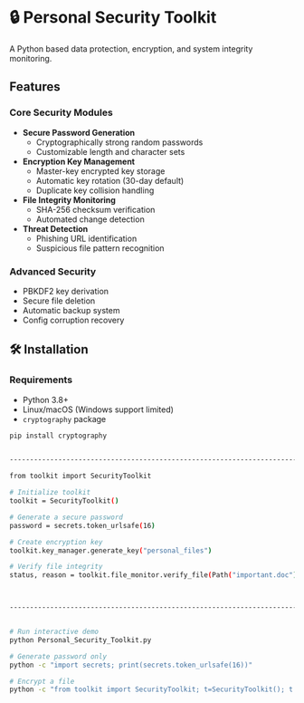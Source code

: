 # 🔒 Personal Security Toolkit                   

A Python based data protection, encryption, and system integrity monitoring.

## Features

### Core Security Modules
- **Secure Password Generation**
  - Cryptographically strong random passwords
  - Customizable length and character sets
- **Encryption Key Management**
  - Master-key encrypted key storage
  - Automatic key rotation (30-day default)
  - Duplicate key collision handling
- **File Integrity Monitoring**
  - SHA-256 checksum verification
  - Automated change detection
- **Threat Detection**
  - Phishing URL identification
  - Suspicious file pattern recognition

### Advanced Security
- PBKDF2 key derivation
- Secure file deletion
- Automatic backup system
- Config corruption recovery

## 🛠️ Installation

### Requirements
- Python 3.8+
- Linux/macOS (Windows support limited)
- `cryptography` package

```bash
pip install cryptography


--------------------------------------------------------------------------

from toolkit import SecurityToolkit

# Initialize toolkit
toolkit = SecurityToolkit()

# Generate a secure password
password = secrets.token_urlsafe(16)

# Create encryption key
toolkit.key_manager.generate_key("personal_files")

# Verify file integrity
status, reason = toolkit.file_monitor.verify_file(Path("important.doc"))



-------------------------------------------------------------------------


# Run interactive demo
python Personal_Security_Toolkit.py

# Generate password only
python -c "import secrets; print(secrets.token_urlsafe(16))"

# Encrypt a file
python -c "from toolkit import SecurityToolkit; t=SecurityToolkit(); t.encrypt_file('private.txt', 'mykey')"
